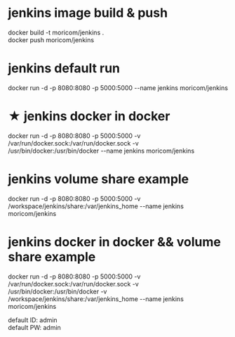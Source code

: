 # jenkins image build & push
docker build -t moricom/jenkins .\
docker push moricom/jenkins

# jenkins default run 
docker run -d -p 8080:8080 -p 5000:5000 --name jenkins moricom/jenkins

# ★ jenkins docker in docker
docker run -d -p 8080:8080 -p 5000:5000 -v /var/run/docker.sock:/var/run/docker.sock -v /usr/bin/docker:/usr/bin/docker --name jenkins moricom/jenkins

# jenkins volume share example
docker run -d -p 8080:8080 -p 5000:5000 -v /workspace/jenkins/share:/var/jenkins_home --name jenkins moricom/jenkins

# jenkins docker in docker && volume share example
docker run -d -p 8080:8080 -p 5000:5000 -v /var/run/docker.sock:/var/run/docker.sock -v /usr/bin/docker:/usr/bin/docker -v /workspace/jenkins/share:/var/jenkins_home --name jenkins moricom/jenkins

default ID: admin\
default PW: admin
